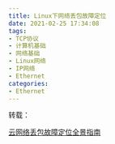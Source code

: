 ```yaml
---
title: Linux下网络丢包故障定位
date: 2021-02-25 17:34:08
tags:
- TCP协议
- 计算机基础
- 网络基础
- Linux网络
- IP网络
- Ethernet
categories:
- Ethernet
---
```




转载：

[云网络丢包故障定位全景指南](https://mp.weixin.qq.com/s/DP0F3Q7TnOixxWZ9-_KA4A)